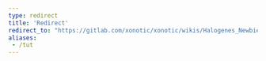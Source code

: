 ```yaml
---
type: redirect
title: 'Redirect'
redirect_to: "https://gitlab.com/xonotic/xonotic/wikis/Halogenes_Newbie_Corner"
aliases:
 - /tut
---
```

